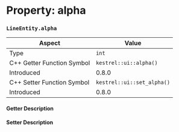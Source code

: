 
# Property: alpha
### `LineEntity.alpha`

| Aspect | Value |
| --- | --- |
| Type | `int` |
| C++ Getter Function Symbol | `kestrel::ui::alpha()` |
| Introduced | 0.8.0 |
| C++ Setter Function Symbol | `kestrel::ui::set_alpha()` |
| Introduced | 0.8.0 |

#### Getter Description

#### Setter Description

